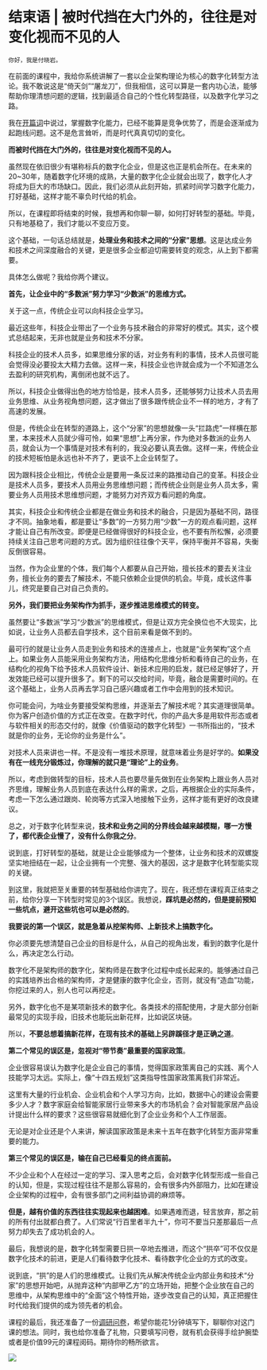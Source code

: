 # 结束语 | 被时代挡在大门外的，往往是对变化视而不见的人

    你好，我是付晓岩。

在前面的课程中，我给你系统讲解了一套以企业架构理论为核心的数字化转型方法论。我不敢说这是“倚天剑”“屠龙刀”，但我相信，这可以算是一套内功心法，能够帮助你理清想问题的逻辑，找到最适合自己的个性化转型路径，以及数字化学习之路。

我在[开篇词](https://time.geekbang.org/column/article/361319)中说过，掌握数字化能力，已经不能算是竞争优势了，而是会逐渐成为起跑线问题。这不是危言耸听，而是时代真真切切的变化。

**而被时代挡在大门外的，往往是对变化视而不见的人。**

虽然现在依旧很少有堪称标兵的数字化企业，但是这也正是机会所在。在未来的20~30年，随着数字化环境的成熟，大量的数字化企业就会出现了，数字化人才将成为巨大的市场缺口。因此，我们必须从此刻开始，抓紧时间学习数字化能力，打好基础，这样才能不辜负时代给的机会。

所以，在课程即将结束的时候，我想再和你聊一聊，如何打好转型的基础。毕竟，只有地基稳了，我们才能以不变应万变。

这个基础，一句话总结就是，**处理业务和技术之间的“分家”思想**。这是达成业务和技术之间深度融合的关键，更是很多企业都迫切需要转变的观念，从上到下都需要。

具体怎么做呢？我给你两个建议。

**首先，让企业中的“多数派”努力学习“少数派”的思维方式。**

关于这一点，传统企业可以向科技企业学习。

最近这些年，科技企业带出了一个业务与技术融合的非常好的模式。其实，这个模式总结起来，无非也就是业务和技术不分家。

科技企业的技术人员多，如果思维分家的话，对业务有利的事情，技术人员很可能会觉得没必要投太大精力去做。这样一来，科技企业也许就会成为一个不知道怎么去盈利的研究机构，离倒闭也就不远了。

所以，科技企业做得出色的地方恰恰是，技术人员多，还能够努力让技术人员去用业务思维、从业务视角想问题，这才做出了很多跟传统企业不一样的地方，才有了高速的发展。

但是，传统企业在转型的道路上，这个“分家”的思想就像一头“拦路虎”一样横在那里，本来技术人员就少得可怜，如果“思想”上再分家，作为绝对多数派的业务人员，就会认为一个事情是对技术有利的，我没必要认真去做。这样一来，传统企业的技术短板怕是永远也补不齐了，更谈不上企业转型了。

因为跟科技企业相比，传统企业是要用一条反过来的路推动自己的变革。科技企业是技术人员多，要技术人员用业务思维想问题；而传统企业则是业务人员太多，需要业务人员用技术思维想问题，才能努力对齐双方看问题的角度。

其实，科技企业和传统企业都是在做业务和技术的融合，只是因为基础不同，路径才不同。抽象地看，都是要让“多数”的一方努力用“少数”一方的观点看问题，这样才能让自己有所改变。即便是已经做得很好的科技企业，也不要有所松懈，必须要持续关注自己思考问题的方式。因为组织往往像个天平，保持平衡并不容易，失衡反倒很容易。

当然，作为企业里的个体，我们每个人都要从自己开始，擅长技术的要去关注业务，擅长业务的要去了解技术，不能只依赖企业提供的机会。毕竟，成长这件事儿，终究是要自己对自己负责的。

**另外，我们要把业务架构作为抓手，逐步推进思维模式的转变。**

虽然要让“多数派”学习“少数派”的思维模式，但是让双方完全换位也不大现实，比如说，让业务人员都去自学技术，这个目前来看是做不到的。

最可行的就是让业务人员走到业务和技术的连接点上，也就是“业务架构”这个点上。如果业务人员能采用业务架构方法，用结构化思维分析和看待自己的业务，在结构化的视角下给予技术人员软件设计、新技术应用的启发，就已经足够好了，开发效能已经可以提升很多了。剩下的可以交给时间，毕竟，融合是需要时间的。在这个基础上，业务人员再去学习自己感兴趣或者工作中会用到的技术知识。

你可能会问，为啥业务要接受架构思维，并逐渐去了解技术呢？其实道理很简单。你为客户创造价值的方式正在改变。在数字时代，你的产品大多是用软件形态或者与软件相关的形态交付的，就像《价值驱动的数字化转型》一书所指出的，“技术就是你的业务，无论你的业务是什么”。

对技术人员来讲也一样。不是没有一堆技术原理，就意味着业务是好学的。**如果没有在一线充分锻炼过，你理解的就只是“理论”上的业务**。

所以，考虑到做转型的目标，技术人员也要尽量先做到在业务架构上跟业务人员对齐思维，理解业务人员到底在表达什么样的需求，之后，再根据企业的实际条件，考虑一下怎么通过跟岗、轮岗等方式深入地接触下业务，这样才能有更好的改良建议。

总之，对于数字化转型来说，**技术和业务之间的分界线会越来越模糊，哪一方慢了，都代表企业慢了，没有什么你我之分**。

说到底，打好转型的基础，就是让企业能够成为一个整体，让业务和技术的双螺旋坚实地扭结在一起，让企业拥有一个完整、强大的基因，这才是数字化转型能实现的关键。

到这里，我就把至关重要的转型基础给你讲完了。现在，我还想在课程真正结束之前，给你分享一下转型时常见的3个误区。我想说，**踩坑是必然的，但是提前预知一些坑点，避开这些坑也可以是必然的**。

**我要说的第一个误区，就是急着从挖架构师、上新技术上搞数字化。**

你必须要先想清楚自己企业的目标是什么，从自己的视角出发，看到的数字化是什么，再决定怎么行动。

数字化不是架构师的数字化，架构师是在数字化过程中成长起来的。能够通过自己的实践培养出合格的架构师，才是健康的数字化企业，否则，就没有“造血”功能，你挖过来的人，别人也可以再挖走。

另外，数字化也不是某项新技术的数字化。各类技术的搭配使用，才是大部分创新最常见的实现手段，旧技术也能玩出新花样，比如说区块链。

所以，**不要总想着搞新花样，在现有技术的基础上另辟蹊径才是正确之道**。

**第二个常见的误区是，忽视对“带节奏”最重要的国家政策**。

企业很容易误认为数字化是企业自己的事情，觉得国家政策离自己的实践、离个人技能学习太远。实际上，像“十四五规划”这类指导性国家政策离我们非常近。

这里有大量的行业机会、企业机会和个人学习方向，比如，数据中心的建设会需要多少人才？数字家庭会给智能家居行业带来多大的市场机会？会对智能家居产品设计提出什么样的要求？这些很容易就细化到了企业业务和个人工作层面。

无论是对企业还是个人来讲，解读国家政策是未来十五年在数字化转型方面非常重要的能力。

**第三个常见的误区是，输在自己已经看见的终点面前。**

不少企业和个人在经过一定的学习、深入思考之后，会对数字化转型形成一些自己的认知，但是，实现过程往往不是那么容易的，会有很多内外部阻力，比如在建设企业架构的过程中，会有很多部门之间利益协调的麻烦等。

**但是，越有价值的东西往往实现起来也越困难**。如果遇难而退，轻言放弃，那之前的所有付出就都白费了。人们常说“行百里者半九十”，你可不要当只差那最后一点努力却失去了成功机会的人。

最后，我想说的是，数字化转型需要日拱一卒地去推进，而这个“拱卒”可不仅仅是数字化技术的前进，更是人们看待数字化技术、看待数字化企业的方式的改变。

说到底，“拱”的是人们的思维模式。让我们先从解决传统企业内部业务和技术“分家”的思想开始吧，从抛弃这种“内部甲乙方”的立场开始，把整个企业放在自己的思维中，从架构思维中的“全面”这个特性开始，逐步改变自己的认知，真正把握住时代给我们提供的成为领先者的机会。

课程的最后，我还准备了一份[调研问卷](https://jinshuju.net/f/F4xAVX)，希望你能花1分钟填写下，聊聊你对这门课的想法。同时，我也给你准备了礼物，只要填写问卷，就有机会获得手绘护腕垫或者是价值99元的课程阅码。期待你的畅所欲言。

[![](https://static001.geekbang.org/resource/image/14/14/14b98950fc078ed4495d589b178f0014.jpg)](https://jinshuju.net/f/F4xAVX)
    